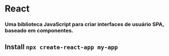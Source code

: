 # React
### Uma biblioteca JavaScript para criar interfaces de usuário SPA, baseado em componentes.

## Install `npx create-react-app my-app`


